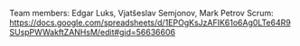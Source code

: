 Team members: Edgar Luks, Vjatšeslav Semjonov, Mark Petrov
Scrum: https://docs.google.com/spreadsheets/d/1EPOgKsJzAFIK61o6Ag0LTe64R9SUspPWWakftZANHsM/edit#gid=56636606
